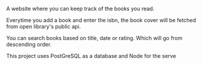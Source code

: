 A website where you can keep track of the books you read.

Everytime you add a book and enter the isbn, the book cover will be fetched from open library's public api.

You can search books based on title, date or rating. Which will go from descending order.

This project uses PostGreSQL as a database and Node for the serve
